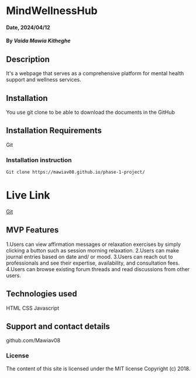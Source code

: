 # MindWellnessHub

#### Date, 2024/04/12

#### By *Vaida Mawia Kitheghe*

## Description
It's a webpage that serves as a comprehensive platform for mental health support and wellness services.

## Installation
You use git clone to be able to download the documents in the GitHub

## Installation Requirements
Git

### Installation instruction
```
Git clone https://mawiav08.github.io/phase-1-project/

```

# Live Link
[Git](https://mawiav08.github.io/phase-1-project/)


## MVP Features
1.Users can view affirmation messages or relaxation exercises by simply clicking a button such as session morning relaxation.
2.Users can make journal entries based on date and/ or mood.
3.Users can reach out to professionals and see their expertise, availability, and consultation fees.
4.Users can browse existing forum threads and read discussions from other users.


## Technologies used
HTML
CSS
Javascript

## Support and contact details
github.com/Mawiav08

### License
The content of this site is licensed under the MIT license
Copyright (c) 2018.

